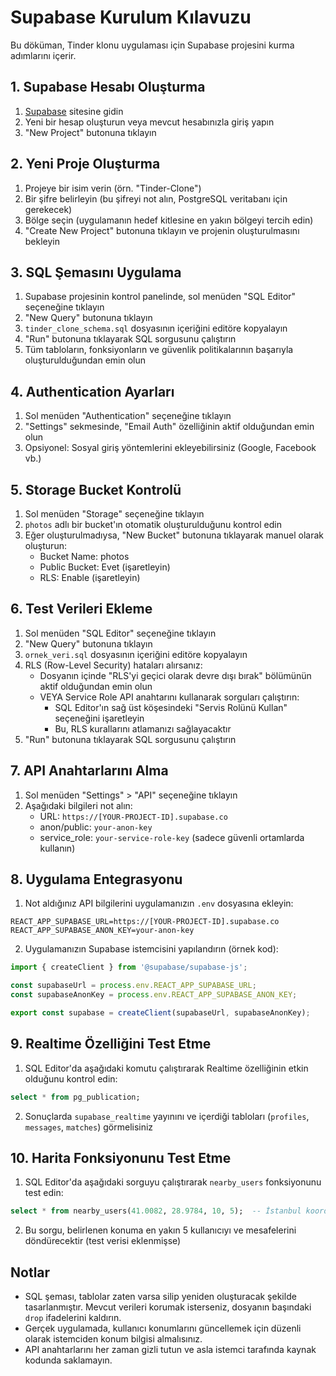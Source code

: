 # Supabase Kurulum Kılavuzu

Bu döküman, Tinder klonu uygulaması için Supabase projesini kurma adımlarını içerir.

## 1. Supabase Hesabı Oluşturma

1. [Supabase](https://supabase.com/) sitesine gidin
2. Yeni bir hesap oluşturun veya mevcut hesabınızla giriş yapın
3. "New Project" butonuna tıklayın

## 2. Yeni Proje Oluşturma

1. Projeye bir isim verin (örn. "Tinder-Clone")
2. Bir şifre belirleyin (bu şifreyi not alın, PostgreSQL veritabanı için gerekecek)
3. Bölge seçin (uygulamanın hedef kitlesine en yakın bölgeyi tercih edin)
4. "Create New Project" butonuna tıklayın ve projenin oluşturulmasını bekleyin

## 3. SQL Şemasını Uygulama

1. Supabase projesinin kontrol panelinde, sol menüden "SQL Editor" seçeneğine tıklayın
2. "New Query" butonuna tıklayın
3. `tinder_clone_schema.sql` dosyasının içeriğini editöre kopyalayın
4. "Run" butonuna tıklayarak SQL sorgusunu çalıştırın
5. Tüm tabloların, fonksiyonların ve güvenlik politikalarının başarıyla oluşturulduğundan emin olun

## 4. Authentication Ayarları

1. Sol menüden "Authentication" seçeneğine tıklayın
2. "Settings" sekmesinde, "Email Auth" özelliğinin aktif olduğundan emin olun
3. Opsiyonel: Sosyal giriş yöntemlerini ekleyebilirsiniz (Google, Facebook vb.)

## 5. Storage Bucket Kontrolü

1. Sol menüden "Storage" seçeneğine tıklayın
2. `photos` adlı bir bucket'ın otomatik oluşturulduğunu kontrol edin
3. Eğer oluşturulmadıysa, "New Bucket" butonuna tıklayarak manuel olarak oluşturun:
   - Bucket Name: photos
   - Public Bucket: Evet (işaretleyin)
   - RLS: Enable (işaretleyin)

## 6. Test Verileri Ekleme

1. Sol menüden "SQL Editor" seçeneğine tıklayın
2. "New Query" butonuna tıklayın 
3. `ornek_veri.sql` dosyasının içeriğini editöre kopyalayın
4. RLS (Row-Level Security) hataları alırsanız:
   - Dosyanın içinde "RLS'yi geçici olarak devre dışı bırak" bölümünün aktif olduğundan emin olun
   - VEYA Service Role API anahtarını kullanarak sorguları çalıştırın:
     - SQL Editor'ın sağ üst köşesindeki "Servis Rolünü Kullan" seçeneğini işaretleyin
     - Bu, RLS kurallarını atlamanızı sağlayacaktır
5. "Run" butonuna tıklayarak SQL sorgusunu çalıştırın

## 7. API Anahtarlarını Alma

1. Sol menüden "Settings" > "API" seçeneğine tıklayın
2. Aşağıdaki bilgileri not alın:
   - URL: `https://[YOUR-PROJECT-ID].supabase.co`
   - anon/public: `your-anon-key`
   - service_role: `your-service-role-key` (sadece güvenli ortamlarda kullanın)

## 8. Uygulama Entegrasyonu

1. Not aldığınız API bilgilerini uygulamanızın `.env` dosyasına ekleyin:

```
REACT_APP_SUPABASE_URL=https://[YOUR-PROJECT-ID].supabase.co
REACT_APP_SUPABASE_ANON_KEY=your-anon-key
```

2. Uygulamanızın Supabase istemcisini yapılandırın (örnek kod):

```javascript
import { createClient } from '@supabase/supabase-js';

const supabaseUrl = process.env.REACT_APP_SUPABASE_URL;
const supabaseAnonKey = process.env.REACT_APP_SUPABASE_ANON_KEY;

export const supabase = createClient(supabaseUrl, supabaseAnonKey);
```

## 9. Realtime Özelliğini Test Etme

1. SQL Editor'da aşağıdaki komutu çalıştırarak Realtime özelliğinin etkin olduğunu kontrol edin:

```sql
select * from pg_publication;
```

2. Sonuçlarda `supabase_realtime` yayınını ve içerdiği tabloları (`profiles`, `messages`, `matches`) görmelisiniz

## 10. Harita Fonksiyonunu Test Etme

1. SQL Editor'da aşağıdaki sorguyu çalıştırarak `nearby_users` fonksiyonunu test edin:

```sql
select * from nearby_users(41.0082, 28.9784, 10, 5);  -- İstanbul koordinatları, 10km mesafe, en fazla 5 kullanıcı
```

2. Bu sorgu, belirlenen konuma en yakın 5 kullanıcıyı ve mesafelerini döndürecektir (test verisi eklenmişse)

## Notlar

- SQL şeması, tablolar zaten varsa silip yeniden oluşturacak şekilde tasarlanmıştır. Mevcut verileri korumak isterseniz, dosyanın başındaki `drop` ifadelerini kaldırın.
- Gerçek uygulamada, kullanıcı konumlarını güncellemek için düzenli olarak istemciden konum bilgisi almalısınız.
- API anahtarlarını her zaman gizli tutun ve asla istemci tarafında kaynak kodunda saklamayın. 